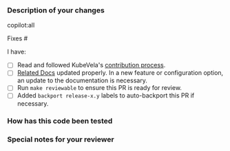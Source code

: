 
### Description of your changes

copilot:all

<!--

Briefly describe what this pull request does. We love pull requests that resolve an open KubeVela issue. If yours does, you
can uncomment the below line to indicate which issue your PR fixes, for example
"Fixes #500":

-->

Fixes #

I have:

- [ ] Read and followed KubeVela's [contribution process](https://github.com/kubevela/kubevela/blob/master/contribute/create-pull-request.md).
- [ ] [Related Docs](https://github.com/kubevela/kubevela.io) updated properly. In a new feature or configuration option, an update to the documentation is necessary. 
- [ ] Run `make reviewable` to ensure this PR is ready for review.
- [ ] Added `backport release-x.y` labels to auto-backport this PR if necessary.

### How has this code been tested

<!--
Before reviewers can be confident in the correctness of this pull request, it
needs to tested and shown to be correct. Briefly describe the testing that has
already been done or which is planned for this change.
-->


### Special notes for your reviewer

<!--

Be sure to direct your reviewers'
attention to anything that needs special consideration.

-->